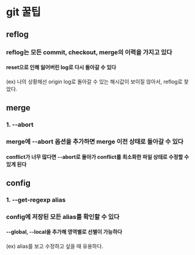# git 꿀팁

## reflog

### reflog는 모든 commit, checkout, merge의 이력을 가지고 있다

#### reset으로 인해 잃어버린 log로 다시 돌아갈 수 있다

(ex) 나의 상황헤선 origin log로 돌아갈 수 있는 해시값이 보이질 않아서, reflog로 찾았다.

## merge

### 1. --abort

### merge에 --abort 옵션을 추가하면 merge 이전 상태로 돌아갈 수 있다

#### conflict가 너무 많다면 --abort로 돌아가 conflict를 최소화한 파일 상태로 수정할 수 있게 된다

## config

### 1. --get-regexp alias

### config에 저장된 모든 alias를 확인할 수 있다

#### --global, --local을 추가해 영역별로 선별이 가능하다

(ex) alias를 보고 수정하고 싶을 때 유용하다.
